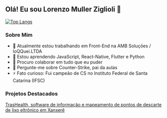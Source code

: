 ## Olá! Eu sou Lorenzo Muller Ziglioli 👋

[![Top Langs](https://github-readme-stats.vercel.app/api/top-langs/?username=Lo-Zig&layout=compact)](https://github.com/Lo-Zig/github-readme-stats)

### Sobre Mim
- 🔭 Atualmente estou trabalhando em Front-End na AMB Soluções / loQQuei.LTDA
- 🌱 Estou aprendendo JavaScript, React-Native, Flutter e Python
- 👯 Procuro colaborar em tudo que eu puder
- 💬 Pergunte-me sobre Counter-Strike, pai da aulas
- ⚡ Fato curioso: Fui campeão de CS no Instituto Federal de Santa Catarina (IFSC)

### Projetos Destacados
[TrasHealth, software de informação e mapeamento de pontos de descarte de lixo eltrônico em Xanxerê ]([link_do_projeto](https://github.com/Lo-Zig/TrasHealth))
